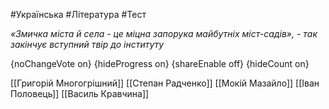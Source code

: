 #Українська #Література #Тест

*«Змичка міста й села - це міцна запорука майбутніх міст-садів», - так закінчує вступний твір до інституту*

{noChangeVote on}
{hideProgress on}
{shareEnable off}
{hideCount on}

[[Григорій Многогрішний]]
[[Степан Радченко]]
[[Мокій Мазайло]]
[[Іван Половець]]
[[Василь Кравчина]]
